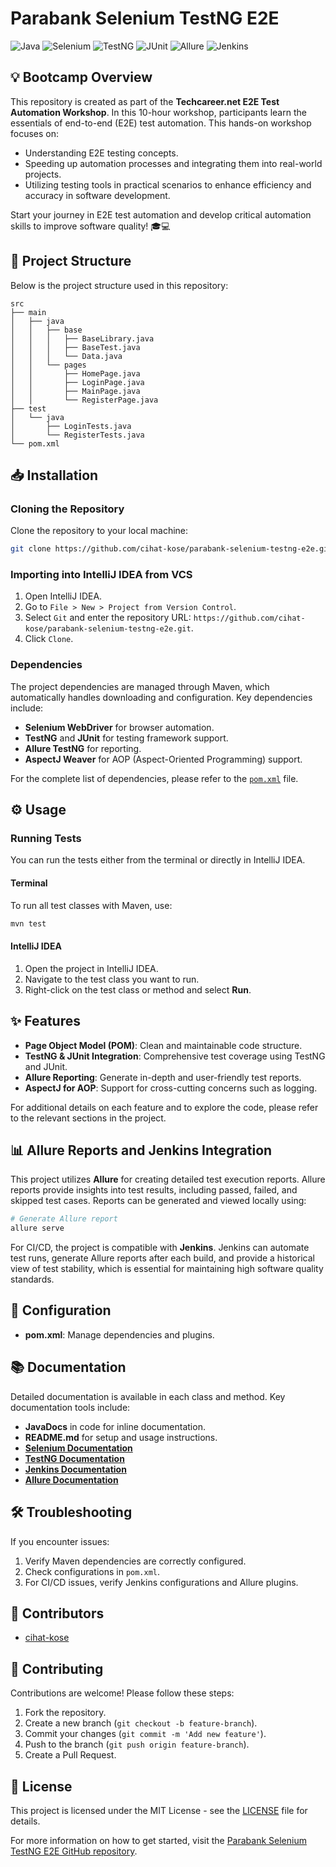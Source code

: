 
# Parabank Selenium TestNG E2E

![Java](https://img.shields.io/badge/Java-ED8B00?style=for-the-badge&logo=java&logoColor=white)
![Selenium](https://img.shields.io/badge/Selenium-43B02A?style=for-the-badge&logo=selenium&logoColor=white)
![TestNG](https://img.shields.io/badge/TestNG-FF9E2C?style=for-the-badge&logo=testng&logoColor=white)
![JUnit](https://img.shields.io/badge/JUnit-25A162?style=for-the-badge&logo=junit&logoColor=white)
![Allure](https://img.shields.io/badge/Allure-E94D5F?style=for-the-badge&logo=allure&logoColor=white)
![Jenkins](https://img.shields.io/badge/Jenkins-D24939?style=for-the-badge&logo=jenkins&logoColor=white)

## 💡 Bootcamp Overview
This repository is created as part of the **Techcareer.net E2E Test Automation Workshop**. In this 10-hour workshop, participants learn the essentials of end-to-end (E2E) test automation. This hands-on workshop focuses on:
- Understanding E2E testing concepts.
- Speeding up automation processes and integrating them into real-world projects.
- Utilizing testing tools in practical scenarios to enhance efficiency and accuracy in software development.

Start your journey in E2E test automation and develop critical automation skills to improve software quality! 🎓💻

## 📁 Project Structure
Below is the project structure used in this repository:

```
src
├── main
│   ├── java
│   │   ├── base
│   │   │   ├── BaseLibrary.java
│   │   │   ├── BaseTest.java
│   │   │   └── Data.java
│   │   └── pages
│   │       ├── HomePage.java
│   │       ├── LoginPage.java
│   │       ├── MainPage.java
│   │       └── RegisterPage.java
├── test
│   └── java
│       ├── LoginTests.java
│       └── RegisterTests.java
└── pom.xml
```

## 📥 Installation
### Cloning the Repository
Clone the repository to your local machine:
```bash
git clone https://github.com/cihat-kose/parabank-selenium-testng-e2e.git
```

### Importing into IntelliJ IDEA from VCS
1. Open IntelliJ IDEA.
2. Go to `File > New > Project from Version Control`.
3. Select `Git` and enter the repository URL: `https://github.com/cihat-kose/parabank-selenium-testng-e2e.git`.
4. Click `Clone`.

### Dependencies
The project dependencies are managed through Maven, which automatically handles downloading and configuration. Key dependencies include:
- **Selenium WebDriver** for browser automation.
- **TestNG** and **JUnit** for testing framework support.
- **Allure TestNG** for reporting.
- **AspectJ Weaver** for AOP (Aspect-Oriented Programming) support.

For the complete list of dependencies, please refer to the [`pom.xml`](https://github.com/cihat-kose/parabank-selenium-testng-e2e/blob/main/pom.xml) file.

## ⚙️ Usage
### Running Tests
You can run the tests either from the terminal or directly in IntelliJ IDEA.

#### Terminal
To run all test classes with Maven, use:
```bash
mvn test
```

#### IntelliJ IDEA
1. Open the project in IntelliJ IDEA.
2. Navigate to the test class you want to run.
3. Right-click on the test class or method and select **Run**.

## ✨ Features
- **Page Object Model (POM)**: Clean and maintainable code structure.
- **TestNG & JUnit Integration**: Comprehensive test coverage using TestNG and JUnit.
- **Allure Reporting**: Generate in-depth and user-friendly test reports.
- **AspectJ for AOP**: Support for cross-cutting concerns such as logging.

For additional details on each feature and to explore the code, please refer to the relevant sections in the project.

## 📊 Allure Reports and Jenkins Integration
This project utilizes **Allure** for creating detailed test execution reports. Allure reports provide insights into test results, including passed, failed, and skipped test cases. Reports can be generated and viewed locally using:

```bash
# Generate Allure report
allure serve
```

For CI/CD, the project is compatible with **Jenkins**. Jenkins can automate test runs, generate Allure reports after each build, and provide a historical view of test stability, which is essential for maintaining high software quality standards.

## 🔧 Configuration
- **pom.xml**: Manage dependencies and plugins.

## 📚 Documentation
Detailed documentation is available in each class and method. Key documentation tools include:
- **JavaDocs** in code for inline documentation.
- **README.md** for setup and usage instructions.
- [**Selenium Documentation**](https://www.selenium.dev/documentation/)
- [**TestNG Documentation**](https://testng.org/doc/)
- [**Jenkins Documentation**](https://www.jenkins.io/doc/)
- [**Allure Documentation**](https://docs.qameta.io/allure/)

## 🛠️ Troubleshooting
If you encounter issues:
1. Verify Maven dependencies are correctly configured.
2. Check configurations in `pom.xml`.
3. For CI/CD issues, verify Jenkins configurations and Allure plugins.

## 👥 Contributors
- [cihat-kose](https://github.com/cihat-kose)

## 🤝 Contributing
Contributions are welcome! Please follow these steps:
1. Fork the repository.
2. Create a new branch (`git checkout -b feature-branch`).
3. Commit your changes (`git commit -m 'Add new feature'`).
4. Push to the branch (`git push origin feature-branch`).
5. Create a Pull Request.

## 📜 License
This project is licensed under the MIT License - see the [LICENSE](LICENSE) file for details.

For more information on how to get started, visit the [Parabank Selenium TestNG E2E GitHub repository](https://github.com/cihat-kose/parabank-selenium-testng-e2e).
